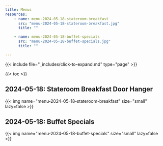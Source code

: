 ```yaml
---
title: Menus
resources:
    - name: menu-2024-05-18-stateroom-breakfast
      src: "menu-2024-05-18-stateroom-breakfast.jpg"
      title: ""

    - name: menu-2024-05-18-buffet-specials
      src: "menu-2024-05-18-buffet-specials.jpg"
      title: ""

---
```


{{< include file="_includes/click-to-expand.md" type="page" >}}

{{< toc >}}

## 2024-05-18: Stateroom Breakfast Door Hanger

{{< img name="menu-2024-05-18-stateroom-breakfast" size="small" lazy=false >}}

## 2024-05-18: Buffet Specials

{{< img name="menu-2024-05-18-buffet-specials" size="small" lazy=false >}}
